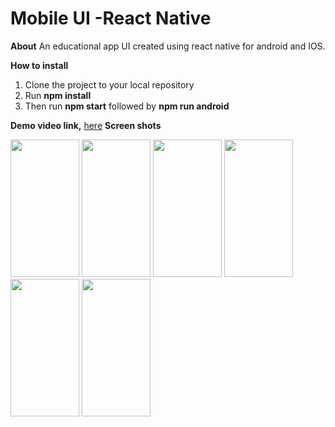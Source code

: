 # Mobile UI -React Native

**About**
An educational app UI created using  react native for android and IOS.

**How to install** 
 1. Clone the project to your local repository
 2. Run **npm install** 
 3. Then run **npm start** followed by **npm run android**
 
 **Demo video link,** [here](https://www.loom.com/share/53f38286b0ec46d7b51e76e017499cb8)
 **Screen shots**

 <img src="https://i.ibb.co/MDC0Lvg/Screenshot-1643025802.jpg" width="110" height="220">
 <img src="https://i.ibb.co/CMCq3nG/Screenshot-1643025812.jpg" width="110" height="220">
 <img src="https://i.ibb.co/vmxNn5S/Screenshot-1643025921.jpg" width="110" height="220">
 <img src="https://i.ibb.co/K27Lfmg/Screenshot-1643025927.jpg" width="110" height="220">
 <img src="https://i.ibb.co/28Ps6fg/Screenshot-1643025950.jpg" width="110" height="220">
 <img src="https://i.ibb.co/Hg4s3Xk/Screenshot-1643025956.jpg" width="110" height="220">
 
